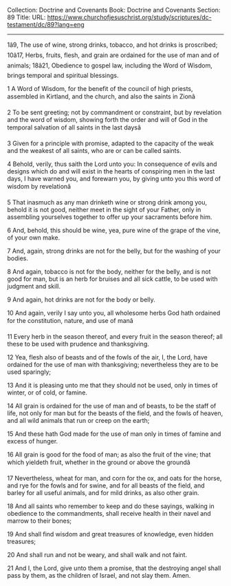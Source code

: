 Collection: Doctrine and Covenants
Book: Doctrine and Covenants
Section: 89
Title: 
URL: https://www.churchofjesuschrist.org/study/scriptures/dc-testament/dc/89?lang=eng

---

1â9, The use of wine, strong drinks, tobacco, and hot drinks is proscribed; 10â17, Herbs, fruits, flesh, and grain are ordained for the use of man and of animals; 18â21, Obedience to gospel law, including the Word of Wisdom, brings temporal and spiritual blessings.

1 A Word of Wisdom, for the benefit of the council of high priests, assembled in Kirtland, and the church, and also the saints in Zionâ

2 To be sent greeting; not by commandment or constraint, but by revelation and the word of wisdom, showing forth the order and will of God in the temporal salvation of all saints in the last daysâ

3 Given for a principle with promise, adapted to the capacity of the weak and the weakest of all saints, who are or can be called saints.

4 Behold, verily, thus saith the Lord unto you: In consequence of evils and designs which do and will exist in the hearts of conspiring men in the last days, I have warned you, and forewarn you, by giving unto you this word of wisdom by revelationâ

5 That inasmuch as any man drinketh wine or strong drink among you, behold it is not good, neither meet in the sight of your Father, only in assembling yourselves together to offer up your sacraments before him.

6 And, behold, this should be wine, yea, pure wine of the grape of the vine, of your own make.

7 And, again, strong drinks are not for the belly, but for the washing of your bodies.

8 And again, tobacco is not for the body, neither for the belly, and is not good for man, but is an herb for bruises and all sick cattle, to be used with judgment and skill.

9 And again, hot drinks are not for the body or belly.

10 And again, verily I say unto you, all wholesome herbs God hath ordained for the constitution, nature, and use of manâ

11 Every herb in the season thereof, and every fruit in the season thereof; all these to be used with prudence and thanksgiving.

12 Yea, flesh also of beasts and of the fowls of the air, I, the Lord, have ordained for the use of man with thanksgiving; nevertheless they are to be used sparingly;

13 And it is pleasing unto me that they should not be used, only in times of winter, or of cold, or famine.

14 All grain is ordained for the use of man and of beasts, to be the staff of life, not only for man but for the beasts of the field, and the fowls of heaven, and all wild animals that run or creep on the earth;

15 And these hath God made for the use of man only in times of famine and excess of hunger.

16 All grain is good for the food of man; as also the fruit of the vine; that which yieldeth fruit, whether in the ground or above the groundâ

17 Nevertheless, wheat for man, and corn for the ox, and oats for the horse, and rye for the fowls and for swine, and for all beasts of the field, and barley for all useful animals, and for mild drinks, as also other grain.

18 And all saints who remember to keep and do these sayings, walking in obedience to the commandments, shall receive health in their navel and marrow to their bones;

19 And shall find wisdom and great treasures of knowledge, even hidden treasures;

20 And shall run and not be weary, and shall walk and not faint.

21 And I, the Lord, give unto them a promise, that the destroying angel shall pass by them, as the children of Israel, and not slay them. Amen.
